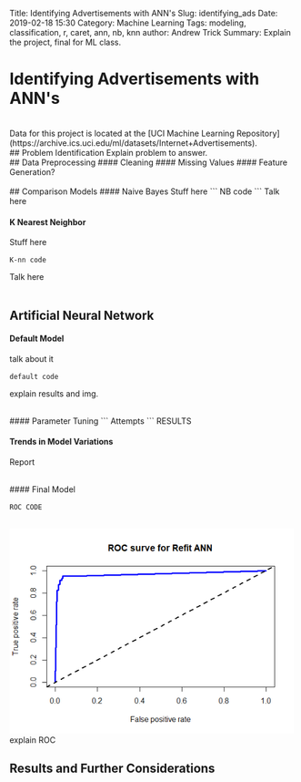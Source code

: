 Title: Identifying Advertisements with ANN's
Slug: identifying_ads
Date: 2019-02-18 15:30
Category: Machine Learning
Tags: modeling, classification, r, caret, ann, nb, knn
author: Andrew Trick
Summary: Explain the project, final for ML class.

# Identifying Advertisements with ANN's

<br>
Data for this project is located at the [UCI Machine Learning Repository](https://archive.ics.uci.edu/ml/datasets/Internet+Advertisements).
<br>
## Problem Identification
Explain problem to answer.

<br>
## Data Preprocessing
#### Cleaning 
#### Missing Values
#### Feature Generation?
<br>
<br>
## Comparison Models
#### Naive Bayes
Stuff here
```
NB code
```
Talk here
<br>

#### K Nearest Neighbor
Stuff here
```
K-nn code
```
Talk here
<br>
<br>

## Artificial Neural Network
#### Default Model
talk about it
```
default code
```
explain results and img.

<br>
#### Parameter Tuning
```
Attempts
```
RESULTS

#### Trends in Model Variations
 Report
 
<br>
#### Final Model

```
ROC CODE
```
&nbsp;&nbsp;&nbsp;&nbsp;&nbsp;&nbsp;<img src="../img/it460_final/ROC.png" style="width: 500px;"/>
<br>
explain ROC

## Results and Further Considerations